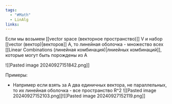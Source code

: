 ```yaml
---
tags:
  - "#Math"
  - LinAlg
links:
---
```

Если мы возьмем [[vector space (векторное пространство)]] V и набор [[vector (вектор)|векторов]] A,
то линейная оболочка - множество всех [[Linear Combinations (линейная комбинация)|лниейных комбинаций]], которые могут быть порождены из A

![[Pasted image 20240927151842.png]]


Примеры:
- Например если взять за A два единичных вектора, не параллельных, то их линейная оболочка - все пространство R^2
![[Pasted image 20240927152103.png]]![[Pasted image 20240927152119.png]]